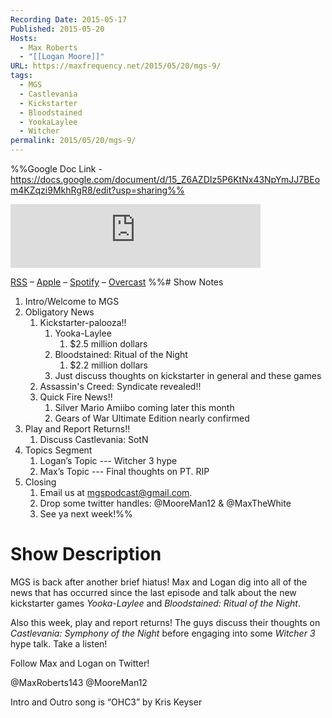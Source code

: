 ```yaml
---
Recording Date: 2015-05-17
Published: 2015-05-20
Hosts:
  - Max Roberts
  - "[[Logan Moore]]"
URL: https://maxfrequency.net/2015/05/20/mgs-9/
tags:
  - MGS
  - Castlevania
  - Kickstarter
  - Bloodstained
  - YookaLaylee
  - Witcher
permalink: 2015/05/20/mgs-9/
---
```

%%Google Doc Link - https://docs.google.com/document/d/15_Z6AZDIz5P6KtNx43NpYmJJ7BEom4KZqzi9MkhRgR8/edit?usp=sharing%%

<iframe src="https://podcasters.spotify.com/pod/show/millennialgamingspeak/embed/episodes/Episode-9-Castlevania-and-Kickstarter-e1adhrr/a-a6ts43a" height="102px" width="400px" frameborder="0" scrolling="no"></iframe>

[RSS](https://anchor.fm/s/74aa3858/podcast/rss) – [Apple](https://podcasts.apple.com/us/podcast/episode-3-gdc-wrap-up/id1000915981?i=1000542222515) – [Spotify](https://open.spotify.com/episode/7wePXT4Bt22LWifVLx3n8y) – [Overcast](https://overcast.fm/+EtIgeWxEU)
%%# Show Notes

1. Intro/Welcome to MGS
2. Obligatory News
	1. Kickstarter-palooza!!
		1. Yooka-Laylee
			1. $2.5 million dollars
		2. Bloodstained: Ritual of the Night
			1. $2.2 million dollars
		3. Just discuss thoughts on kickstarter in general and these games
	2. Assassin's Creed: Syndicate revealed!!
	3. Quick Fire News!!
		1. Silver Mario Amiibo coming later this month
		2. Gears of War Ultimate Edition nearly confirmed
3. Play and Report Returns!!
	1. Discuss Castlevania: SotN
4. Topics Segment
	1. Logan’s Topic --- Witcher 3 hype
	2. Max’s Topic --- Final thoughts on PT. RIP
5. Closing
	1. Email us at mgspodcast@gmail.com. 
	2. Drop some twitter handles: @MooreMan12 & @MaxTheWhite
	3. See ya next week!%%

# Show Description

MGS is back after another brief hiatus! Max and Logan dig into all of the news that has occurred since the last episode and talk about the new kickstarter games *Yooka-Laylee* and *Bloodstained: Ritual of the Night*.

Also this week, play and report returns! The guys discuss their thoughts on *Castlevania: Symphony of the Night* before engaging into some *Witcher 3* hype talk. Take a listen!

Follow Max and Logan on Twitter!

@MaxRoberts143
@MooreMan12

Intro and Outro song is “OHC3” by Kris Keyser